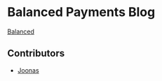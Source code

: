 # Balanced Payments Blog

[Balanced](https://balancedpayments.com/)

## Contributors

* [Joonas](https://github.com/joonas)
